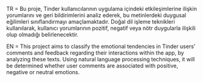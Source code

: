 TR = Bu proje, Tinder kullanıcılarının uygulama içindeki etkileşimlerine ilişkin yorumlarını ve geri bildirimlerini analiz ederek, bu metinlerdeki duygusal eğilimleri sınıflandırmayı amaçlamaktadır. Doğal dil işleme teknikleri kullanılarak, kullanıcı yorumlarının pozitif, negatif veya nötr duygularla ilişkili olup olmadığı belirlenecektir.

EN = This project aims to classify the emotional tendencies in Tinder users’ comments and feedback regarding their interactions within the app, by analyzing these texts. Using natural language processing techniques, it will be determined whether user comments are associated with positive, negative or neutral emotions.
